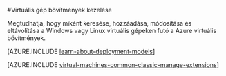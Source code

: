 <properties
 pageTitle="Virtuális gép bővítmények kezelése |} Microsoft Azure"
 description="Megtudhatja, hogy miként hozzáadása, keresés, frissítése és Azure virtuális gépeken futó kiterjesztéseinek eltávolítása a klasszikus telepítési modell."
 services="virtual-machines-windows"
 documentationCenter=""
 authors="squillace"
 manager="timlt"
 editor=""
 tags="azure-service-management"/>
<tags
 ms.service="virtual-machines-windows"
 ms.devlang="na"
 ms.topic="article"
 ms.tgt_pltfrm="vm-windows"
 ms.workload="infrastructure-services"
 ms.date="08/29/2016"
 ms.author="rasquill"/>

#<a name="manage-virtual-machine-extensions"></a>Virtuális gép bővítmények kezelése

Megtudhatja, hogy miként keresése, hozzáadása, módosítása és eltávolítása a Windows vagy Linux virtuális gépeken futó a Azure virtuális bővítmények.

[AZURE.INCLUDE [learn-about-deployment-models](../../includes/learn-about-deployment-models-classic-include.md)]

[AZURE.INCLUDE [virtual-machines-common-classic-manage-extensions](../../includes/virtual-machines-common-classic-manage-extensions.md)]
